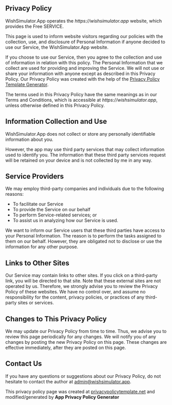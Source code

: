 ## Privacy Policy

WishSimulator.App operates the _https://wishsimulator.app_ website, which provides the Free SERVICE.

This page is used to inform website visitors regarding our policies with the collection, use, and disclosure of Personal Information if anyone decided to use our Service, the WishSimulator.App website.

If you choose to use our Service, then you agree to the collection and use of information in relation with this policy. The Personal Information that we collect are used for providing and improving the Service. We will not use or share your information with anyone except as described in this Privacy Policy. Our Privacy Policy was created with the help of the [Privacy Policy Template Generator](https://www.privacypolicytemplate.net/).

The terms used in this Privacy Policy have the same meanings as in our Terms and Conditions, which is accessible at _https://wishsimulator.app_, unless otherwise defined in this Privacy Policy.

## Information Collection and Use

WishSimulator.App does not collect or store any personally identifiable information about you.

However, the app may use third party services that may collect information used to identify you. The information that these third party services request will be retained on your device and is not collected by me in any way.

## Service Providers

We may employ third-party companies and individuals due to the following reasons:

- To facilitate our Service
- To provide the Service on our behalf
- To perform Service-related services; or
- To assist us in analyzing how our Service is used.

We want to inform our Service users that these third parties have access to your Personal Information. The reason is to perform the tasks assigned to them on our behalf. However, they are obligated not to disclose or use the information for any other purpose.

## Links to Other Sites

Our Service may contain links to other sites. If you click on a third-party link, you will be directed to that site. Note that these external sites are not operated by us. Therefore, we strongly advise you to review the Privacy Policy of these websites. We have no control over, and assume no responsibility for the content, privacy policies, or practices of any third-party sites or services.

## Changes to This Privacy Policy

We may update our Privacy Policy from time to time. Thus, we advise you to review this page periodically for any changes. We will notify you of any changes by posting the new Privacy Policy on this page. These changes are effective immediately, after they are posted on this page.

## Contact Us

If you have any questions or suggestions about our Privacy Policy, do not hesitate to contact the author at admin@wishsimulator.app.

This privacy policy page was created at [privacypolicytemplate.net](https://privacypolicytemplate.net) and modified/generated by **App Privacy Policy Generator**

